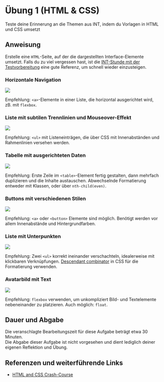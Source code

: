 # Übung 1 (HTML & CSS)

Teste deine Erinnerung an die Themen aus INT, indem du Vorlagen in HTML und CSS umsetzt

## Anweisung

Erstelle eine `HTML`-Seite, auf der die dargestellten Interface-Elemente umsetzt. Falls du zu viel vergessen hast, ist die [INT-Stunde mit der Testvorbereitung](https://github.com/oelna/hsma-int/blob/master/test-vorbereitung.md) eine gute Referenz, um schnell wieder einzusteigen.

### Horizontale Navigation

![](https://user-images.githubusercontent.com/1279725/76358611-00169180-631a-11ea-9fca-0408f71ae2d0.png)

Empfehlung: `<a>`-Elemente in einer Liste, die horizontal ausgerichtet wird, zB. mit `flexbox`.

### Liste mit subtilen Trennlinien und Mouseover-Effekt

![](https://user-images.githubusercontent.com/1279725/76358608-00169180-631a-11ea-9784-8c0703eb0e61.png)

Empfehlung: `<ul>` mit Listeneinträgen, die über CSS mit Innenabständen und Rahmenlinien versehen werden.

### Tabelle mit ausgerichteten Daten

![](https://user-images.githubusercontent.com/1279725/76358606-ff7dfb00-6319-11ea-937c-aa925c2970eb.png)

Empfehlung: Erste Zeile im `<table>`-Element fertig gestalten, dann mehrfach duplizieren und die Inhalte austauschen. Abwechselnde Formatierung entweder mit Klassen, oder über `nth-child(even)`.

### Buttons mit verschiedenen Stilen

![](https://user-images.githubusercontent.com/1279725/76358605-ff7dfb00-6319-11ea-908f-7e40f4389d53.png)

Empfehlung: `<a>` oder `<button>` Elemente sind möglich. Benötigt werden vor allem Innenabstände und Hintergrundfarben.

### Liste mit Unterpunkten

![](https://user-images.githubusercontent.com/1279725/76358601-fee56480-6319-11ea-9b6f-fa4890f6d69d.png)

Empfehlung: Zwei `<ul>` korrekt ineinander verschachteln, idealerweise mit klickbaren Verknüpfungen. [Descendant combinator](https://developer.mozilla.org/en-US/docs/Web/CSS/Descendant_combinator) in CSS für die Formatierung verwenden.

### Avatarbild mit Text

![](https://user-images.githubusercontent.com/1279725/76358597-fdb43780-6319-11ea-8f2f-3b4c67dd38b7.png)

Empfehlung: `flexbox` verwenden, um unkompliziert Bild- und Textelemente nebeneinander zu platzieren. Auch möglich: `float`.

## Dauer und Abgabe

Die veranschlagte Bearbeitungszeit für diese Aufgabe beträgt etwa 30 Minuten.  
Die Abgabe dieser Aufgabe ist nicht vorgesehen und dient lediglich deiner eigenen Reflektion und Übung.

## Referenzen und weiterführende Links

- [HTML and CSS Crash-Course](https://github.com/oelna/hsma-int/blob/master/test-vorbereitung.md)